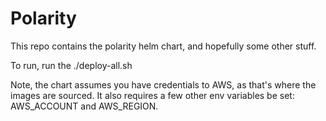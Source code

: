 # Polarity

This repo contains the polarity helm chart, and hopefully some other stuff.

To run, run the ./deploy-all.sh

Note, the chart assumes you have credentials to AWS, as that's where the images are sourced. It also requires a few other env variables be set: AWS_ACCOUNT and AWS_REGION.